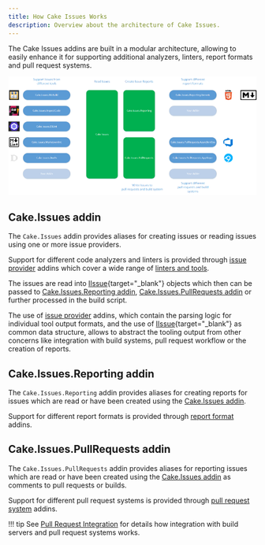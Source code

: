 ```yaml
---
title: How Cake Issues Works
description: Overview about the architecture of Cake Issues.
---
```


The Cake Issues addins are built in a modular architecture, allowing to easily
enhance it for supporting additional analyzers, linters, report formats and pull request systems.

![Architecture Overview](assets/images/overview.png "Architecture Overview")

## Cake.Issues addin

The `Cake.Issues` addin provides aliases for creating issues or reading issues using one or more issue providers.

Support for different code analyzers and linters is provided through [issue provider] addins
which cover a wide range of [linters and tools].

The issues are read into [IIssue](https://cakebuild.net/api/Cake.Issues/IIssue/){target="_blank"} objects
which then can be passed to [Cake.Issues.Reporting addin](#cakeissuesreporting-addin),
[Cake.Issues.PullRequests addin](#cakeissuespullrequests-addin) or further processed in the build script.

The use of [issue provider] addins, which contain the parsing logic for individual tool output formats,
and the use of [IIssue](https://cakebuild.net/api/Cake.Issues/IIssue/){target="_blank"} as common data structure,
allows to abstract the tooling output from other concerns like integration with
build systems, pull request workflow or the creation of reports.

## Cake.Issues.Reporting addin

The `Cake.Issues.Reporting` addin provides aliases for creating reports for issues
which are read or have been created using the [Cake.Issues addin](#cakeissues-addin).

Support for different report formats is provided through [report format] addins.

## Cake.Issues.PullRequests addin

The `Cake.Issues.PullRequests` addin provides aliases for reporting issues
which are read or have been created using the [Cake.Issues addin](#cakeissues-addin)
as comments to pull requests or builds.

Support for different pull request systems is provided through [pull request system] addins.

!!! tip
    See [Pull Request Integration] for details how integration with build servers and
    pull request systems works.

[issue provider]: ../issue-providers/index.md
[linters and tools]: ../supported-tools.md
[report format]: ../report-formats/index.md
[pull request system]: ../pull-request-systems/index.md
[Pull Request Integration]: pull-request-integration.md
